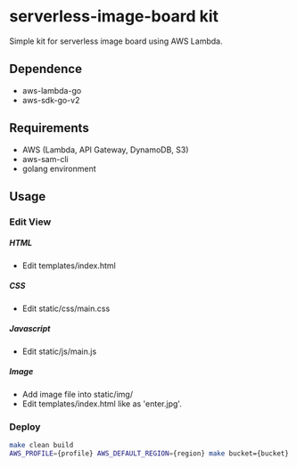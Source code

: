 # serverless-image-board kit
Simple kit for serverless image board using AWS Lambda.


## Dependence
- aws-lambda-go
- aws-sdk-go-v2


## Requirements
- AWS (Lambda, API Gateway, DynamoDB, S3)
- aws-sam-cli
- golang environment


## Usage

### Edit View
##### HTML
- Edit templates/index.html

##### CSS
- Edit static/css/main.css

##### Javascript
- Edit static/js/main.js

##### Image
- Add image file into static/img/
- Edit templates/index.html like as 'enter.jpg'.

### Deploy
```bash
make clean build
AWS_PROFILE={profile} AWS_DEFAULT_REGION={region} make bucket={bucket} stack={stack name} deploy
```
